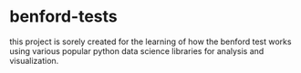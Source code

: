 # benford-tests
this project is sorely created for the learning of how the benford test works using various popular python data science libraries for analysis and visualization. 
